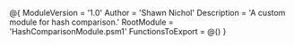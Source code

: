 @{
    ModuleVersion = '1.0'
    Author = 'Shawn Nichol'
    Description = 'A custom module for hash comparison.'
    RootModule = 'HashComparisonModule.psm1'
    FunctionsToExport = @()
}
